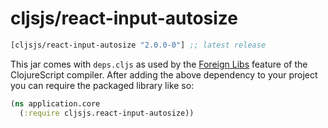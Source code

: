 # cljsjs/react-input-autosize

[](dependency)
```clojure
[cljsjs/react-input-autosize "2.0.0-0"] ;; latest release
```
[](/dependency)

This jar comes with `deps.cljs` as used by the [Foreign Libs][flibs] feature
of the ClojureScript compiler. After adding the above dependency to your project
you can require the packaged library like so:

```clojure
(ns application.core
  (:require cljsjs.react-input-autosize))
```

[flibs]: https://github.com/clojure/clojurescript/wiki/Packaging-Foreign-Dependencies
